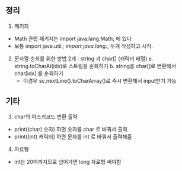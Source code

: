 ## 정리

1. 패키지

- Math 관련 패키지는 import java.lang.Math; 에 있다
- 보통 import java.util._; import java.lang._; 두개 작성하고 시작.

2. 문자열 순회를 위한 방법 2개 : string 과 char[] (캐릭터 배열)
   a. string.toCharAt(idx)로 스트링을 순회하기
   b. string을 char[]로 변환해서 char[idx] 를 순회하기
   - 이경우 sc.nextLine().toCharArray()로 즉시 변환해서 input받기 가능

## 기타

3. char의 아스키코드 변환 출력

- print((char) 숫자) 하면 숫자를 char 로 바꿔서 출력
- print((int) 캐릭터) 하면 문자를 int 로 바꿔서 출력해줌

4. 자료형

- int는 20억까지므로 넘어가면 long 자료형 써야함
